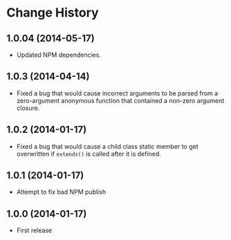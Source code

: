 # Change History

## 1.0.04 (2014-05-17)

* Updated NPM dependencies.

## 1.0.3 (2014-04-14)

* Fixed a bug that would cause incorrect arguments to be parsed from a
  zero-argument anonymous function that contained a non-zero argument closure.

## 1.0.2 (2014-01-17)

* Fixed a bug that would cause a child class static member to get
 overwritten if `extends()` is called after it is defined.

## 1.0.1 (2014-01-17)

* Attempt to fix bad NPM publish

## 1.0.0 (2014-01-17)

* First release

